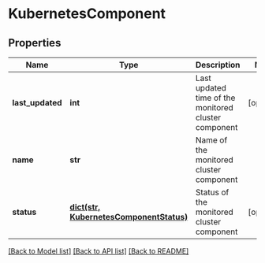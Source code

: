 # KubernetesComponent

## Properties
Name | Type | Description | Notes
------------ | ------------- | ------------- | -------------
**last_updated** | **int** | Last updated time of the monitored cluster component | [optional] 
**name** | **str** | Name of the monitored cluster component | 
**status** | [**dict(str, KubernetesComponentStatus)**](KubernetesComponentStatus.md) | Status of the monitored cluster component | [optional] 

[[Back to Model list]](../README.md#documentation-for-models) [[Back to API list]](../README.md#documentation-for-api-endpoints) [[Back to README]](../README.md)


